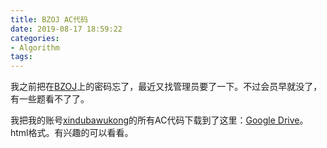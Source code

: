 ```yaml
---
title: BZOJ AC代码
date: 2019-08-17 18:59:22
categories:
- Algorithm
tags:
---
```

我之前把在<a href="https://www.lydsy.com/JudgeOnline/">BZOJ</a>上的密码忘了，最近又找管理员要了一下。不过会员早就没了，有一些题看不了了。

我把我的账号<a href="https://www.lydsy.com/JudgeOnline/userinfo.php?user=xindubawukong">xindubawukong</a>的所有AC代码下载到了这里：<a href="https://drive.google.com/file/d/1-ESuVcr7nbZXNl7AWlfIVl5MoIC-nA6v/view?usp=sharing">Google Drive</a>。html格式。有兴趣的可以看看。